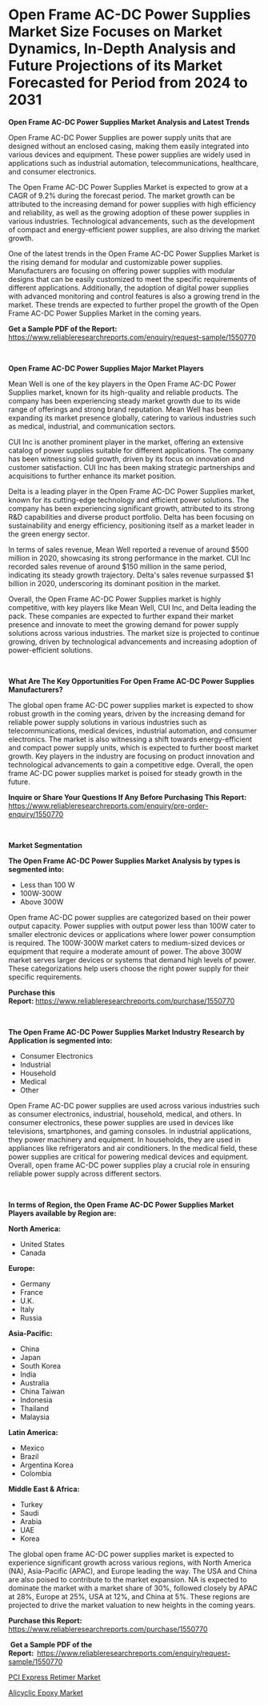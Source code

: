 <p><h1>Open Frame AC-DC Power Supplies Market Size Focuses on Market Dynamics, In-Depth Analysis and Future Projections of its Market Forecasted for Period from 2024 to 2031</h1></p><p><strong>Open Frame AC-DC Power Supplies Market Analysis and Latest Trends</strong></p>
<p><p>Open Frame AC-DC Power Supplies are power supply units that are designed without an enclosed casing, making them easily integrated into various devices and equipment. These power supplies are widely used in applications such as industrial automation, telecommunications, healthcare, and consumer electronics.</p><p>The Open Frame AC-DC Power Supplies Market is expected to grow at a CAGR of 9.2% during the forecast period. The market growth can be attributed to the increasing demand for power supplies with high efficiency and reliability, as well as the growing adoption of these power supplies in various industries. Technological advancements, such as the development of compact and energy-efficient power supplies, are also driving the market growth.</p><p>One of the latest trends in the Open Frame AC-DC Power Supplies Market is the rising demand for modular and customizable power supplies. Manufacturers are focusing on offering power supplies with modular designs that can be easily customized to meet the specific requirements of different applications. Additionally, the adoption of digital power supplies with advanced monitoring and control features is also a growing trend in the market. These trends are expected to further propel the growth of the Open Frame AC-DC Power Supplies Market in the coming years.</p></p>
<p><strong>Get a Sample PDF of the Report:&nbsp;</strong> <a href="https://www.reliableresearchreports.com/enquiry/request-sample/1550770">https://www.reliableresearchreports.com/enquiry/request-sample/1550770</a></p>
<p>&nbsp;</p>
<p><strong>Open Frame AC-DC Power Supplies Major Market Players</strong></p>
<p><p>Mean Well is one of the key players in the Open Frame AC-DC Power Supplies market, known for its high-quality and reliable products. The company has been experiencing steady market growth due to its wide range of offerings and strong brand reputation. Mean Well has been expanding its market presence globally, catering to various industries such as medical, industrial, and communication sectors.</p><p>CUI Inc is another prominent player in the market, offering an extensive catalog of power supplies suitable for different applications. The company has been witnessing solid growth, driven by its focus on innovation and customer satisfaction. CUI Inc has been making strategic partnerships and acquisitions to further enhance its market position.</p><p>Delta is a leading player in the Open Frame AC-DC Power Supplies market, known for its cutting-edge technology and efficient power solutions. The company has been experiencing significant growth, attributed to its strong R&D capabilities and diverse product portfolio. Delta has been focusing on sustainability and energy efficiency, positioning itself as a market leader in the green energy sector.</p><p>In terms of sales revenue, Mean Well reported a revenue of around $500 million in 2020, showcasing its strong performance in the market. CUI Inc recorded sales revenue of around $150 million in the same period, indicating its steady growth trajectory. Delta's sales revenue surpassed $1 billion in 2020, underscoring its dominant position in the market.</p><p>Overall, the Open Frame AC-DC Power Supplies market is highly competitive, with key players like Mean Well, CUI Inc, and Delta leading the pack. These companies are expected to further expand their market presence and innovate to meet the growing demand for power supply solutions across various industries. The market size is projected to continue growing, driven by technological advancements and increasing adoption of power-efficient solutions.</p></p>
<p>&nbsp;</p>
<p><strong>What Are The Key Opportunities For Open Frame AC-DC Power Supplies Manufacturers?</strong></p>
<p><p>The global open frame AC-DC power supplies market is expected to show robust growth in the coming years, driven by the increasing demand for reliable power supply solutions in various industries such as telecommunications, medical devices, industrial automation, and consumer electronics. The market is also witnessing a shift towards energy-efficient and compact power supply units, which is expected to further boost market growth. Key players in the industry are focusing on product innovation and technological advancements to gain a competitive edge. Overall, the open frame AC-DC power supplies market is poised for steady growth in the future.</p></p>
<p><strong>Inquire or Share Your Questions If Any Before Purchasing This Report:</strong> <a href="https://www.reliableresearchreports.com/enquiry/pre-order-enquiry/1550770">https://www.reliableresearchreports.com/enquiry/pre-order-enquiry/1550770</a></p>
<p>&nbsp;</p>
<p><strong>Market Segmentation</strong></p>
<p><strong>The Open Frame AC-DC Power Supplies Market Analysis by types is segmented into:</strong></p>
<p><ul><li>Less than 100 W</li><li>100W-300W</li><li>Above 300W</li></ul></p>
<p><p>Open frame AC-DC power supplies are categorized based on their power output capacity. Power supplies with output power less than 100W cater to smaller electronic devices or applications where lower power consumption is required. The 100W-300W market caters to medium-sized devices or equipment that require a moderate amount of power. The above 300W market serves larger devices or systems that demand high levels of power. These categorizations help users choose the right power supply for their specific requirements.</p></p>
<p><strong>Purchase this Report:&nbsp;</strong><a href="https://www.reliableresearchreports.com/purchase/1550770">https://www.reliableresearchreports.com/purchase/1550770</a></p>
<p>&nbsp;</p>
<p><strong>The Open Frame AC-DC Power Supplies Market Industry Research by Application is segmented into:</strong></p>
<p><ul><li>Consumer Electronics</li><li>Industrial</li><li>Household</li><li>Medical</li><li>Other</li></ul></p>
<p><p>Open Frame AC-DC power supplies are used across various industries such as consumer electronics, industrial, household, medical, and others. In consumer electronics, these power supplies are used in devices like televisions, smartphones, and gaming consoles. In industrial applications, they power machinery and equipment. In households, they are used in appliances like refrigerators and air conditioners. In the medical field, these power supplies are critical for powering medical devices and equipment. Overall, open frame AC-DC power supplies play a crucial role in ensuring reliable power supply across different sectors.</p></p>
<p>&nbsp;</p>
<p><strong>In terms of Region, the Open Frame AC-DC Power Supplies Market Players available by Region are:</strong></p>
<p>
    <p> <strong> North America: </strong>
        <ul>
            <li>United States</li>
            <li>Canada</li>
        </ul>
        </p> 
    <p> <strong> Europe: </strong>
        <ul>
            <li>Germany</li>
            <li>France</li>
            <li>U.K.</li>
            <li>Italy</li>
            <li>Russia</li>
        </ul>
        </p> 
    <p> <strong> Asia-Pacific: </strong>
        <ul>
            <li>China</li>
            <li>Japan</li>
            <li>South Korea</li>
            <li>India</li>
            <li>Australia</li>
            <li>China Taiwan</li>
            <li>Indonesia</li>
            <li>Thailand</li>
            <li>Malaysia</li>
        </ul>
        </p> 
    <p> <strong> Latin America: </strong>
        <ul>
            <li>Mexico</li>
            <li>Brazil</li>
            <li>Argentina Korea</li>
            <li>Colombia</li>
        </ul>
        </p> 
    <p> <strong> Middle East & Africa: </strong>
        <ul>
            <li>Turkey</li>
            <li>Saudi</li>
            <li>Arabia</li>
            <li>UAE</li>
            <li>Korea</li>
        </ul>
    </p>
    </p>
<p><p>The global open frame AC-DC power supplies market is expected to experience significant growth across various regions, with North America (NA), Asia-Pacific (APAC), and Europe leading the way. The USA and China are also poised to contribute to the market expansion. NA is expected to dominate the market with a market share of 30%, followed closely by APAC at 28%, Europe at 25%, USA at 12%, and China at 5%. These regions are projected to drive the market valuation to new heights in the coming years.</p></p>
<p><strong>Purchase this Report: </strong><a href="https://www.reliableresearchreports.com/purchase/1550770">https://www.reliableresearchreports.com/purchase/1550770</a></p>
<p>&nbsp;<strong>Get a Sample PDF of the Report:&nbsp;&nbsp;</strong><a href="https://www.reliableresearchreports.com/enquiry/request-sample/1550770">https://www.reliableresearchreports.com/enquiry/request-sample/1550770</a></p>
<p><strong></strong></p>
<p><p><a href="https://github.com/ashepherd82/Market-Research-Report-List-3/blob/main/pci-express-retimer-market.md">PCI Express Retimer Market</a></p><p><a href="https://chivalrous-flock-a86.notion.site/Alicyclic-Epoxy-Market-Provides-Detailed-Segmentation-of-this-Market-based-on-Type-Application-and-093449d37cb54ba3bf8f6ff717fafc86">Alicyclic Epoxy Market</a></p></p>